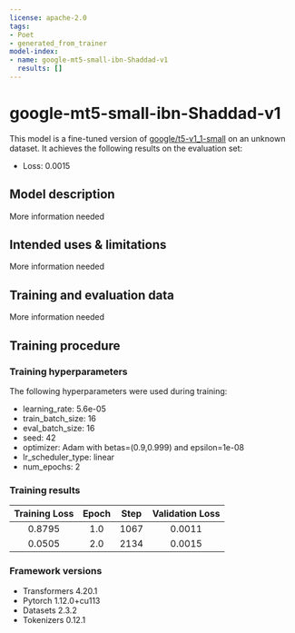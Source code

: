 ```yaml
---
license: apache-2.0
tags:
- Poet
- generated_from_trainer
model-index:
- name: google-mt5-small-ibn-Shaddad-v1
  results: []
---
```


<!-- This model card has been generated automatically according to the information the Trainer had access to. You
should probably proofread and complete it, then remove this comment. -->

# google-mt5-small-ibn-Shaddad-v1

This model is a fine-tuned version of [google/t5-v1_1-small](https://huggingface.co/google/t5-v1_1-small) on an unknown dataset.
It achieves the following results on the evaluation set:
- Loss: 0.0015

## Model description

More information needed

## Intended uses & limitations

More information needed

## Training and evaluation data

More information needed

## Training procedure

### Training hyperparameters

The following hyperparameters were used during training:
- learning_rate: 5.6e-05
- train_batch_size: 16
- eval_batch_size: 16
- seed: 42
- optimizer: Adam with betas=(0.9,0.999) and epsilon=1e-08
- lr_scheduler_type: linear
- num_epochs: 2

### Training results

| Training Loss | Epoch | Step | Validation Loss |
|:-------------:|:-----:|:----:|:---------------:|
| 0.8795        | 1.0   | 1067 | 0.0011          |
| 0.0505        | 2.0   | 2134 | 0.0015          |


### Framework versions

- Transformers 4.20.1
- Pytorch 1.12.0+cu113
- Datasets 2.3.2
- Tokenizers 0.12.1
